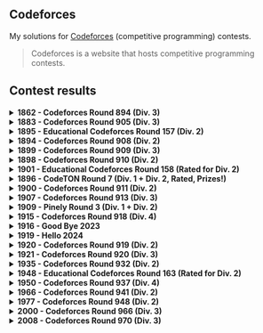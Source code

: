 ## Codeforces

My solutions for [Codeforces](https://codeforces.com) (competitive programming) contests.

> Codeforces is a website that hosts competitive programming contests.

## Contest results

<details>
  <summary>
    <b>1862 - Codeforces Round 894 (Div. 3)</b>
  </summary>

  - [1862 - Codeforces Round 894 (Div. 3)](https://codeforces.com/contest/1862)
  - Final standing: **10802<sup>nd</sup> / 12214**
  - Score: **2**, Penalty: **68**
  - Rating change: **+422** _(now 422, newbie)_

  | Problem | Solved time + Penalties | Solution |
  |--|--|--|
  | A - [Gift Carpet](https://codeforces.com/contest/1862/problem/A) | ✅ 00:25 | [Carpet.js](Contests/1862_Round894_Div3/Carpet.js) |
  | B - [Sequence Game](https://codeforces.com/contest/1862/problem/B) | ✅ 00:43 | [Sequence.js](Contests/1862_Round894_Div3/Sequence.js) |
  | C - [Flower City Fence](https://codeforces.com/contest/1862/problem/C) | ❌ -1 penalty | [Fence.js](Contests/1862_Round894_Div3/Fence.js) |
  | D - [Ice Cream Balls](https://codeforces.com/contest/1862/problem/D) | ❌ | - |
  | E - [Kolya and Movie Theatre](https://codeforces.com/contest/1862/problem/E) | ❌ | - |
  | F - [Magic Will Save the World](https://codeforces.com/contest/1862/problem/F) | ❌ -5 penalties | [Magic.js](Contests/1862_Round894_Div3/Magic.js) |
  | G - [The Great Equalizer](https://codeforces.com/contest/1862/problem/G) | ❌ | - |

</details>

<details>
  <summary>
    <b>1883 - Codeforces Round 905 (Div. 3)</b>
  </summary>

  - [1883 - Codeforces Round 905 (Div. 3)](https://codeforces.com/contest/1883)
  - Final standing: **7235<sup>th</sup> / 12530**
  - Score: **1276**
  - Rating change: **+271** _(now 693, newbie)_

  | Problem | Solved time + Penalties | Solution |
  |--|--|--|
  | A - [Morning](https://codeforces.com/contest/1883/problem/A) | ✅ 00:26 | [A.py](Contests/1883_Round905_Div3/A.py) |
  | B - [Chemistry](https://codeforces.com/contest/1883/problem/B) | ✅ 00:43 | [B.py](Contests/1883_Round905_Div3/B.py) |
  | C - [Raspberries](https://codeforces.com/contest/1883/problem/C) | ❌ | - |
  | D - [In Love](https://codeforces.com/contest/1883/problem/D) | ❌ -3 penalty | [D.py](Contests/1883_Round905_Div3/D.py) |
  | E - [Look Back](https://codeforces.com/contest/1883/problem/E) | ❌ | - |
  | F - [You Are So Beautiful](https://codeforces.com/contest/1883/problem/F) | ❌ | - |
  | G1 - [Dances (Easy version)](https://codeforces.com/contest/1883/problem/G1) | ❌ -2 penalty | [G1.py](Contests/1883_Round905_Div3/G1.py) |
  | G2 - [Dances (Hard Version)](https://codeforces.com/contest/1883/problem/G2) | ❌ | - |

</details>

<details>
  <summary>
    <b>1895 - Educational Codeforces Round 157 (Div. 2)</b>
  </summary>

  - [1895 - Educational Codeforces Round 157 (Div. 2)](https://codeforces.com/contest/1895)
  - Final standing: **10780<sup>th</sup> / 14520**
  - Score: **1**, Penalty: **5**
  - Rating change: **+154** _(now 847, newbie)_

  | Problem | Solved time + Penalties | Solution |
  |--|--|--|
  | A - [Treasure Chest](https://codeforces.com/contest/1895/problem/A) | ✅ 00:05 | [A.py](Contests/1895_Educational_Round157_Div2/A.py) |
  | B - [Points and Minimum Distance](https://codeforces.com/contest/1895/problem/B) | ❌ -1 penalty | [B.py](Contests/1895_Educational_Round157_Div2/B.py) |
  | C - [Torn Lucky Ticket](https://codeforces.com/contest/1895/problem/C) | ❌ -4 penalty | [C.py](Contests/1895_Educational_Round157_Div2/C.py) |
  | D - [XOR Construction](https://codeforces.com/contest/1895/problem/D) | ❌ -5 penalty | [D.py](Contests/1895_Educational_Round157_Div2/D.py) |
  | E - [Infinite Card Game](https://codeforces.com/contest/1895/problem/E) | ❌ | - |
  | F - [Fancy Arrays](https://codeforces.com/contest/1895/problem/F) | ❌ | - |
  | G - [Two Characters, Two Colors](https://codeforces.com/contest/1895/problem/G) | ❌ | - |

</details>

<details>
  <summary>
    <b>1894 - Codeforces Round 908 (Div. 2)</b>
  </summary>

  - [1894 - Codeforces Round 908 (Div. 2)](https://codeforces.com/contest/1894)
  - Final standing: **6478<sup>th</sup> / 10238**
  - Score: **466**
  - Rating change: **+113** _(now 960, newbie)_

  | Problem | Solved time + Penalties | Solution |
  |--|--|--|
  | A - [Secret Sport](https://codeforces.com/contest/1894/problem/A) | ✅ 00:17 | [A.py](Contests/1894_Round908_Div2/A.py) |
  | B - [Two Out of Three](https://codeforces.com/contest/1894/problem/B) | ❌ | - |
  | C - [Anonymous Informant](https://codeforces.com/contest/1894/problem/C) | ❌ | - |
  | D - [Neutral Tonality](https://codeforces.com/contest/1894/problem/D) | ❌ | - |
  | E - [Freedom of Choice](https://codeforces.com/contest/1894/problem/E) | ❌ | - |

</details>

<details>
  <summary>
    <b>1899 - Codeforces Round 909 (Div. 3)</b>
  </summary>

  - [1899 - Codeforces Round 909 (Div. 3)](https://codeforces.com/contest/1899)
  - Final standing: **2980<sup>th</sup> / 9716**
  - Score: **4**, Penalty: **163**
  - Rating change: **+174** _(now 1134, newbie)_

  | Problem | Solved time + Penalties | Solution |
  |--|--|--|
  | A - [Game with Integers](https://codeforces.com/contest/1899/problem/A) | ✅ 00:05 | [A.py](Contests/1899_Round909_Div3/A.py) |
  | B - [250 Thousand Tons of TNT](https://codeforces.com/contest/1899/problem/B) | ✅ 00:29 | [B.py](Contests/1899_Round909_Div3/B.py) |
  | C - [Yarik and Array](https://codeforces.com/contest/1899/problem/C) | ✅ 00:46 | [C.py](Contests/1899_Round909_Div3/C.py) |
  | D - [Yarik and Musical Notes](https://codeforces.com/contest/1899/problem/D) | ❌ -3 penalty | [D.py](Contests/1899_Round909_Div3/D.py) |
  | E - [Queue Sort](https://codeforces.com/contest/1899/problem/E) | ✅ 01:13 (-1 Penalty) | [E.py](Contests/1899_Round909_Div3/E.py) |
  | F - [Alex's whims](https://codeforces.com/contest/1899/problem/F) | ❌ | - |
  | G - [Unusual Entertainment](https://codeforces.com/contest/1899/problem/G) | ❌ | - |

</details>

<details>
  <summary>
    <b>1898 - Codeforces Round 910 (Div. 2)</b>
  </summary>

  - [1898 - Codeforces Round 910 (Div. 2)](https://codeforces.com/contest/1898)
  - Final standing: **3745<sup>th</sup> / 8026**
  - Score: **476**
  - Rating change: **+57** _(now 1191, newbie)_

  | Problem | Solved time + Penalties | Solution |
  |--|--|--|
  | A - [Milica and String](https://codeforces.com/contest/1898/problem/A) | ✅ 00:12 | [A.py](Contests/1898_Round910_Div2/A.py) |
  | B - [Milena and Admirer](https://codeforces.com/contest/1898/problem/B) | ❌ | [B.py](Contests/1898_Round910_Div2/B.py) |
  | C - [Colorful Grid](https://codeforces.com/contest/1898/problem/C) | ❌ | - |
  | D - [Absolute Beauty](https://codeforces.com/contest/1898/problem/D) | ❌ | [D.py](Contests/1898_Round910_Div2/D.py) |
  | E - [Sofia and Strings](https://codeforces.com/contest/1898/problem/E) | ❌ -5 penalty | [E.py](Contests/1898_Round910_Div2/E.py) |
  | F - [Vova Escapes the Matrix](https://codeforces.com/contest/1898/problem/F) | ❌ | - |

</details>

<details>
  <summary>
    <b>1901 - Educational Codeforces Round 158 (Rated for Div. 2)</b>
  </summary>

  - [1901 - Educational Codeforces Round 158 (Rated for Div. 2)](https://codeforces.com/contest/1901)
  - Final standing: **6692<sup>nd</sup> / 11914**
  - Score: **1**, Penalty: **8**
  - Rating change: **-34** _(now 1157, newbie)_

  | Problem | Solved time + Penalties | Solution |
  |--|--|--|
  | A - [Line Trip](https://codeforces.com/contest/1901/problem/A) | ✅ 00:08 | [A.py](Contests/1901_Educational_Round158_Div2/A.py) |
  | B - [Chip and Ribbon](https://codeforces.com/contest/1901/problem/B) | ❌ -1 penalty | [B.py](Contests/1901_Educational_Round158_Div2/B.py) |
  | C - [Add, Divide and Floor](https://codeforces.com/contest/1901/problem/C) | ❌ -2 penalty | [C.py](Contests/1901_Educational_Round158_Div2/C.py) |
  | D - [Yet Another Monster Fight](https://codeforces.com/contest/1901/problem/D) | ❌ -2 penalty | [D.py](Contests/1901_Educational_Round158_Div2/D.py) |
  | E - [Compressed Tree](https://codeforces.com/contest/1901/problem/E) | ❌ | - |
  | F - [Landscaping](https://codeforces.com/contest/1901/problem/F) | ❌ | - |

</details>

<details>
  <summary>
    <b>1896 - CodeTON Round 7 (Div. 1 + Div. 2, Rated, Prizes!)</b>
  </summary>

  - [1896 - CodeTON Round 7 (Div. 1 + Div. 2, Rated, Prizes!)](https://codeforces.com/contest/1896)
  - Final standing: **5593<sup>rd</sup> / 9394**
  - Score: **1256**
  - Rating change: **-14** _(now 1143, newbie)_

  | Problem | Solved time + Penalties | Solution |
  |--|--|--|
  | A - [Jagged Swaps](https://codeforces.com/contest/1896/problem/A) | ✅ 00:07 | [A.py](Contests/1896_CodeTON_Round7_Div2/A.py) |
  | B - [AB Flipping](https://codeforces.com/contest/1896/problem/B) | ✅ 00:26 | [B.py](Contests/1896_CodeTON_Round7_Div2/B.py) |
  | C - [Matching Arrays](https://codeforces.com/contest/1896/problem/C) | ❌ -4 penalty | [C.py](Contests/1896_CodeTON_Round7_Div2/C.py) [C.cpp](Contests/1896_CodeTON_Round7_Div2/C.cpp) |
  | D - [Ones and Twos](https://codeforces.com/contest/1896/problem/D) | ❌ -1 penalty | [D.cpp](Contests/1896_CodeTON_Round7_Div2/D.cpp) |
  | E - [Permutation Sorting](https://codeforces.com/contest/1896/problem/E) | ❌ | - |
  | F - [Bracket Xoring](https://codeforces.com/contest/1896/problem/F) | ❌ | - |
  | G - [Pepe Racing](https://codeforces.com/contest/1896/problem/F) | ❌ | - |
  | H1 - [Cyclic Hamming (Easy Version)](https://codeforces.com/contest/1896/problem/H1) | ❌ | - |
  | H2 - [Cyclic Hamming (Hard Version)](https://codeforces.com/contest/1896/problem/H2) | ❌ | - |

</details>

<details>
  <summary>
    <b>1900 - Codeforces Round 911 (Div. 2)</b>
  </summary>

  - [1900 - Codeforces Round 911 (Div. 2)](https://codeforces.com/contest/1900)
  - Final standing: **8466<sup>th</sup> / 9791**
  - Score: **370**
  - Rating change: **-94** _(now 1049 newbie)_

  | Problem | Solved time + Penalties | Solution |
  |--|--|--|
  | A - [Cover in Water](https://codeforces.com/contest/1900/problem/A) | ✅ 00:40 | [A.py](Contests/1900_Round911_Div2/A.py) |
  | B - [Laura and Operations](https://codeforces.com/contest/1900/problem/B) | ❌ -5 penalty | [B.py](Contests/1900_Round911_Div2/B.py) |
  | C - [Anji's Binary Tree](https://codeforces.com/contest/1900/problem/C) | ❌ -4 penalty | [C.py](Contests/1900_Round911_Div2/C.py) [C.cpp](Contests/1900_Round911_Div2/C.cpp) |
  | D - [Small GCD](https://codeforces.com/contest/1900/problem/D) | ❌ | - |
  | E - [Transitive Graph](https://codeforces.com/contest/1900/problem/E) | ❌ | - |
  | F - [Local Deletions](https://codeforces.com/contest/1900/problem/F) | ❌ | - |

</details>

<details>
  <summary>
    <b>1907 - Codeforces Round 913 (Div. 3)</b>
  </summary>

  - [1907 - Codeforces Round 913 (Div. 3)](https://codeforces.com/contest/1907)
  - Final standing: **3198<sup>th</sup> / 10299**
  - Score: **3**, Penalty: **79**
  - Rating change: **+93** _(now 1142 newbie)_

  | Problem | Solved time + Penalties | Solution |
  |--|--|--|
  | A - [Rook](https://codeforces.com/contest/1907/problem/A) | ✅ 00:05 | [A.py](Contests/1907_Round913_Div3/A.py) |
  | B - [YetnotherrokenKeoard](https://codeforces.com/contest/1907/problem/B) | ✅ 00:12 | [B.py](Contests/1907_Round913_Div3/B.py) |
  | C - [Removal of Unattractive Pairs](https://codeforces.com/contest/1907/problem/C) | ✅ 00:52 (-1 penalty) | [C.py](Contests/1907_Round913_Div3/C.py) |
  | D - [Jumping Through Segments](https://codeforces.com/contest/1907/problem/D) | ❌ -2 penalty | [D.py](Contests/1907_Round913_Div3/D.py) |
  | E - [Good Triples](https://codeforces.com/contest/1907/problem/E) | ❌ | - |
  | F - [Shift and Reverse](https://codeforces.com/contest/1907/problem/F) | ❌ | - |
  | G - [Lights](https://codeforces.com/contest/1907/problem/G) | ❌ | - |

</details>

<details>
  <summary>
    <b>1909 - Pinely Round 3 (Div. 1 + Div. 2)</b>
  </summary>

  - [1909 - Pinely Round 3 (Div. 1 + Div. 2)](https://codeforces.com/contest/1909)
  - Final standing: **6529<sup>th</sup> / 10976**
  - Score: **486**
  - Rating change: **-14** _(now 1128 newbie)_

  | Problem | Solved time + Penalties | Solution |
  |--|--|--|
  | A - [Distinct Buttons](https://codeforces.com/contest/1909/problem/A) | ✅ 00:11 | [A.py](Contests/1909_Pinely_Round3_Div2/A.py) |
  | B - [Make Almost Equal With Mod](https://codeforces.com/contest/1909/problem/B) | ❌ -2 penalty | [B.py](Contests/1909_Pinely_Round3_Div2/B.py) |
  | C - [Heavy Intervals](https://codeforces.com/contest/1909/problem/C) | ❌ -5 penalty | [C.py](Contests/1909_Pinely_Round3_Div2/C.py) |
  | D - [Split Plus K](https://codeforces.com/contest/1909/problem/D) | ❌ | - |
  | E - [Multiple Lamps](https://codeforces.com/contest/1909/problem/E) | ❌ | - |
  | F1 - [Small Permutation Problem (Easy Version)](https://codeforces.com/contest/1909/problem/F1) | ❌ | - |
  | F2 - [Small Permutation Problem (Hard Version)](https://codeforces.com/contest/1909/problem/F2) | ❌ | - |
  | G - [Pumping Lemma](https://codeforces.com/contest/1909/problem/G) | ❌ | - |
  | H - [Parallel Swaps Sort](https://codeforces.com/contest/1909/problem/H) | ❌ | - |
  | I - [Short Permutation Problem](https://codeforces.com/contest/1909/problem/I) | ❌ | - |

</details>

<details>
  <summary>
    <b>1915 - Codeforces Round 918 (Div. 4)</b>
  </summary>

  - [1915 - Codeforces Round 918 (Div. 4)](https://codeforces.com/contest/1915)
  - Final standing: **8845<sup>th</sup> / 12336**
  - Score: **4**, Penalty: **149**
  - Rating change: **-12** _(now 1116 newbie)_

  | Problem | Solved time + Penalties | Solution |
  |--|--|--|
  | A - [Odd One Out](https://codeforces.com/contest/1915/problem/A) | ✅ 00:03 | [A.py](Contests/1915_Round918_Div4/A.py) |
  | B - [Not Quite Latin Square](https://codeforces.com/contest/1915/problem/B) | ✅ 00:05 | [B.py](Contests/1915_Round918_Div4/B.py) |
  | C - [Can I Square?](https://codeforces.com/contest/1915/problem/C) | ✅ 00:09 | [C.py](Contests/1915_Round918_Div4/C.py) |
  | D - [Unnatural Language Processing](https://codeforces.com/contest/1915/problem/D) | ✅ 01:32 (-4 penalty) | [D.py](Contests/1915_Round918_Div4/D.py) |
  | E - [Romantic Glasses](https://codeforces.com/contest/1915/problem/E) | ❌ | [E.py](Contests/1915_Round918_Div4/E.py) |
  | F - [Greetings](https://codeforces.com/contest/1915/problem/F) | ❌ -2 penalty | [F.py](Contests/1915_Round918_Div4/F.py) |
  | G - [Bicycles](https://codeforces.com/contest/1915/problem/G) | ❌ | - |

</details>

<details>
  <summary>
    <b>1916 - Good Bye 2023</b>
  </summary>

  - [1916 - Good Bye 2023](https://codeforces.com/contest/1916)
  - Final standing: **14740<sup>th</sup> / 18653**
  - Score: **115**
  - Rating change: **-59** _(now 1057 newbie)_

  | Problem | Solved time + Penalties | Solution |
  |--|--|--|
  | A - [2023](https://codeforces.com/contest/1916/problem/A) | ✅ 00:35 (-2 penalty) | [A.py](Contests/1916_GoodBye2023/A.py) |
  | B - [Two Divisors](https://codeforces.com/contest/1916/problem/B) | ❌ -2 penalty | [B.py](Contests/1916_GoodBye2023/B.py) |
  | C - [Training Before the Olympiad](https://codeforces.com/contest/1916/problem/C) | - | [C.py](Contests/1916_GoodBye2023/C.py) |
  | D - [Mathematical Problem](https://codeforces.com/contest/1916/problem/D) | ❌ | - |
  | E - [Happy Life in University](https://codeforces.com/contest/1916/problem/E) | ❌ | - |
  | F - [Group Division](https://codeforces.com/contest/1916/problem/F) | ❌ | - |
  | G - [Optimizations From Chelsu](https://codeforces.com/contest/1916/problem/G) | ❌ | - |
  | H1 - [Matrix Rank (Easy Version)](https://codeforces.com/contest/1916/problem/H1) | ❌ | - |
  | H2 - [Matrix Rank (Hard Version)](https://codeforces.com/contest/1916/problem/H2) | ❌ | - |

</details>

<details>
  <summary>
    <b>1919 - Hello 2024</b>
  </summary>

  - [1919 - Hello 2024](https://codeforces.com/contest/1919)
  - Final standing: **3059<sup>th</sup> / 21065**
  - Score: **1465**
  - Rating change: **+179** _(now 1236 pupil)_

  | Problem | Solved time + Penalties | Solution |
  |--|--|--|
  | A - [Wallet Exchange](https://codeforces.com/contest/1919/problem/A) | ✅ 00:04 | [A.py](Contests/1919_Hello2024/A.py) |
  | B - [Plus-Minus Split](https://codeforces.com/contest/1919/problem/B) | ✅ 00:11 | [B.py](Contests/1919_Hello2024/B.py) |
  | C - [Grouping Increases](https://codeforces.com/contest/1919/problem/C) | ✅ 01:23 | [C.py](Contests/1919_Hello2024/C.py) |
  | D - [01 Tree](https://codeforces.com/contest/1919/problem/D) | ❌ | - |
  | E - [Counting Prefixes](https://codeforces.com/contest/1919/problem/E) | ❌ | [E.py](Contests/1919_Hello2024/E.py) |
  | F1 - [Wine Factory (Easy Version)](https://codeforces.com/contest/1919/problem/F1) | ❌ | - |
  | F2 - [Wine Factory (Hard Version)](https://codeforces.com/contest/1919/problem/F2) | ❌ | - |
  | G - [Tree LGM](https://codeforces.com/contest/1919/problem/G) | ❌ | - |
  | H - [Tree Diameter](https://codeforces.com/contest/1919/problem/H) | ❌ | - |

</details>

<details>
  <summary>
    <b>1920 - Codeforces Round 919 (Div. 2)</b>
  </summary>

  - [1920 - Codeforces Round 919 (Div. 2)](https://codeforces.com/contest/1920)
  - Final standing: **7319<sup>th</sup> / 17996**
  - Score: **1160**
  - Rating change: **-7** _(now 1229 pupil)_

  | Problem | Solved time + Penalties | Solution |
  |--|--|--|
  | A - [Satisfying Constraints](https://codeforces.com/contest/1920/problem/A) | ✅ 00:34 | [A.py](Contests/1920_Round919_Div2/A.py) |
  | B - [Summation Game](https://codeforces.com/contest/1920/problem/B) | ✅ 01:08 | [B.py](Contests/1920_Round919_Div2/B.py) |
  | C - [Partitioning the Array](https://codeforces.com/contest/1920/problem/C) | ❌ | - |
  | D - [Array Repetition](https://codeforces.com/contest/1920/problem/D) | ❌ | [D.py](Contests/1920_Round919_Div2/D.py) |
  | E - [Counting Binary Strings](https://codeforces.com/contest/1920/problem/E) | ❌ | - |
  | F1 - [Smooth Sailing (Easy Version)](https://codeforces.com/contest/1920/problem/F1) | ❌ | - |
  | F2 - [Smooth Sailing (Hard Version)](https://codeforces.com/contest/1920/problem/F2) | ❌ | - |

</details>

<details>
  <summary>
    <b>1921 - Codeforces Round 920 (Div. 3)</b>
  </summary>

  - [Codeforces Round 920 (Div. 3)](https://codeforces.com/contest/1921)
  - Final standing: **9160<sup>th</sup> / 14126**
  - Score: **3**, Penalty: **70**
  - Rating change: **-25** _(now 1204 pupil)_

  | Problem | Solved time + Penalties | Solution |
  |--|--|--|
  | A - [Square](https://codeforces.com/contest/1921/problem/A) | ✅ 00:05 | [A.py](Contests/1921_Round920_Div3/A.py) |
  | B - [Arranging Cats](https://codeforces.com/contest/1921/problem/B) | ✅ 00:21 (-1 penalty) | [B.py](Contests/1921_Round920_Div3/B.py) |
  | C - [Sending Messages](https://codeforces.com/contest/1921/problem/C) | ✅ 00:34 | [C.py](Contests/1921_Round920_Div3/C.py) |
  | D - [Very Different Array](https://codeforces.com/contest/1921/problem/D) | ❌ -1 penalty (solved after contest end) | [D.py](Contests/1921_Round920_Div3/D.py) |
  | E - [Eat the Chip](https://codeforces.com/contest/1921/problem/E) | ❌ | [E.py](Contests/1921_Round920_Div3/E.py) |
  | F - [Sum of Progression](https://codeforces.com/contest/1921/problem/F) | ❌ | - |
  | G - [Mischievous Shooter](https://codeforces.com/contest/1921/problem/G) | ❌ | - |

</details>

<details>
  <summary>
    <b>1935 - Codeforces Round 932 (Div. 2)</b>
  </summary>

  - [Codeforces Round 932 (Div. 2)](https://codeforces.com/contest/1935)
  - Final standing: **5918<sup>th</sup> / 19492**
  - Score: **1164**
  - Rating change: **+38** _(now 1242 pupil)_

  | Problem | Solved time + Penalties | Solution |
  |--|--|--|
  | A - [Entertainment in MAC](https://codeforces.com/contest/1935/problem/A) | ✅ 00:11 | [A.py](Contests/1935_Round932_Div2/A.py) |
  | B - [Informatics in MAC](https://codeforces.com/contest/1935/problem/B) | ✅ 00:41 (-1 penalty) | [B.py](Contests/1935_Round932_Div2/B.py) |
  | C - [Messenger in MAC](https://codeforces.com/contest/1935/problem/C) | ❌ -2 penalty | [C.py](Contests/1935_Round932_Div2/C.py) |
  | D - [Exam in MAC](https://codeforces.com/contest/1935/problem/D) | ❌ | - |
  | E - [Distance Learning Courses in MAC](https://codeforces.com/contest/1935/problem/E) | ❌ | - |
  | F - [Andrey's Tree](https://codeforces.com/contest/1935/problem/F) | ❌ | - |

</details>

<details>
  <summary>
    <b>1948 - Educational Codeforces Round 163 (Rated for Div. 2)</b>
  </summary>

  - [Educational Codeforces Round 163 (Rated for Div. 2)](https://codeforces.com/contest/1948)
  - Final standing: **2871<sup>st</sup> / 19282**
  - Score: **3**, Penalty: **73**
  - Rating change: **+93** _(now 1335 pupil)_

  | Problem | Solved time + Penalties | Solution |
  |--|--|--|
  | A - [Special Characters](https://codeforces.com/contest/1948/problem/A) | ✅ 00:06 | [A.py](Contests/1948_Educational_Round163_Div2/A.py) |
  | B - [Array Fix](https://codeforces.com/contest/1948/problem/B) | ✅ 00:21 (-1 penalty) | [B.py](Contests/1948_Educational_Round163_Div2/B.py) |
  | C - [Arrow Path](https://codeforces.com/contest/1948/problem/C) | ✅ 00:36 | [C.py](Contests/1948_Educational_Round163_Div2/C.py) |
  | D - [Tandem Repeats?](https://codeforces.com/contest/1948/problem/D) | ❌ -5 penalty | [D.py](Contests/1948_Educational_Round163_Div2/D.py) |
  | E - [Clique Partition](https://codeforces.com/contest/1948/problem/E) | ❌ | - |
  | F - [Rare Coins](https://codeforces.com/contest/1948/problem/F) | ❌ | - |
  | G - [MST with Matching](https://codeforces.com/contest/1948/problem/G) | ❌ | - |

</details>

<details>
  <summary>
    <b>1950 - Codeforces Round 937 (Div. 4)</b>
  </summary>

  - [1950 - Codeforces Round 937 (Div. 4)](https://codeforces.com/contest/1950)
  - Final standing: **568<sup>th</sup> / 15068**
  - Score: **6**, Penalty: **326**
  - Rating change: **+113** _(now 1448, specialist)_

  | Problem | Solved time + Penalties | Solution |
  |--|--|--|
  | A - [Stair, Peak, or Neither?](https://codeforces.com/contest/1950/problem/A) | ✅ 00:01  | [A.py](Contests/1950_Round937_Div4/A.py) |
  | B - [Upscaling](https://codeforces.com/contest/1950/problem/B) | ✅ 00:05  | [B.py](Contests/1950_Round937_Div4/B.py) |
  | C - [Clock Conversion](https://codeforces.com/contest/1950/problem/C) | ✅ 00:11  | [C.py](Contests/1950_Round937_Div4/C.py) |
  | D - [Product of Binary Decimals](https://codeforces.com/contest/1950/problem/D) | ✅ 01:14  | [D.py](Contests/1950_Round937_Div4/D.py) |
  | E - [Nearly Shortest Repeating Substring](https://codeforces.com/contest/1950/problem/E) | ✅ 00:51 _(2 penalties)_ | [E.py](Contests/1950_Round937_Div4/E.py) |
  | F - [0, 1, 2, Tree!](https://codeforces.com/contest/1950/problem/F) | ❌  | - |
  | G - [Shuffling Songs](https://codeforces.com/contest/1950/problem/G) | ✅ 02:14 _(-3 penalties)_ | [G.py](Contests/1950_Round937_Div4/G.py) |
</details>

<details>
  <summary>
    <b>1966 - Codeforces Round 941 (Div. 2)</b>
  </summary>

  - [1966 - Codeforces Round 941 (Div. 2)](https://codeforces.com/contest/1966)
  - Final standing: **3298<sup>th</sup> / 10015**
  - Score: **2098**
  - Rating change: **-22** _(now 1426, specialist)_

  | Problem | Solved time + Penalties | Solution |
  |--|--|--|
  | A - [Card Exchange](https://codeforces.com/contest/1966/problem/A) | ✅ 00:43  | [A.py](Contests/1966_Round941_Div2/A.py) |
  | B - [Rectangle Filling](https://codeforces.com/contest/1966/problem/B) | ✅ 00:23  | [B.py](Contests/1966_Round941_Div2/B.py) |
  | C - [Everything Nim](https://codeforces.com/contest/1966/problem/C) | ✅ 01:44 _(2 penalties)_ | [C.py](Contests/1966_Round941_Div2/C.py) |
  | D - [Missing Subsequence Sum](https://codeforces.com/contest/1966/problem/D) | ❌  | - |
  | E - [Folding Strip](https://codeforces.com/contest/1966/problem/E) | ❌  | - |
  | F - [Missing Subarray Sum](https://codeforces.com/contest/1966/problem/F) | ❌  | - |
</details>

<details>
  <summary>
    <b>1977 - Codeforces Round 948 (Div. 2)</b>
  </summary>

  - [1977 - Codeforces Round 948 (Div. 2)](https://codeforces.com/contest/1977)
  - Final standing: **6162<sup>nd</sup> / 16479**
  - Score: **1394**
  - Rating change: **-52** _(now 1374, pupil)_

  | Problem | Solved time + Penalties | Solution |
  |--|--|--|
  | A - [Little Nikita](https://codeforces.com/contest/1977/problem/A) | ✅ 00:03  | [A.py](Contests/1977_Round948_Div2/A.py) |
  | B - [Binary Colouring](https://codeforces.com/contest/1977/problem/B) | ✅ 01:10  | [B.py](Contests/1977_Round948_Div2/B.py) |
  | C - [Nikita and LCM](https://codeforces.com/contest/1977/problem/C) | ❌  | - |
  | D - [XORificator](https://codeforces.com/contest/1977/problem/D) | ❌  | - |
  | E - [Tensor](https://codeforces.com/contest/1977/problem/E) | ❌  | - |
</details>

<details>
  <summary>
    <b>2000 - Codeforces Round 966 (Div. 3)</b>
  </summary>

  - [2000 - Codeforces Round 966 (Div. 3)](https://codeforces.com/contest/2000)
  - Final standing: **2835<sup>th</sup> / 17968**
  - Score: **5**, Penalty: **247**
  - Rating change: **+38** _(now 1423, specialist)_

  | Problem | Solved time + Penalties | Solution |
  |--|--|--|
  | A - [Primary Task](https://codeforces.com/contest/2000/problem/A) | ✅ 00:03  | [A.py](Contests/2000_Round966_Div3/A.py) |
  | B - [Seating in a Bus](https://codeforces.com/contest/2000/problem/B) | ✅ 00:09  | [B.py](Contests/2000_Round966_Div3/B.py) |
  | C - [Numeric String Template](https://codeforces.com/contest/2000/problem/C) | ✅ 00:17  | [C.py](Contests/2000_Round966_Div3/C.py) |
  | D - [Right Left Wrong](https://codeforces.com/contest/2000/problem/D) | ✅ 00:50  | [D.py](Contests/2000_Round966_Div3/D.py) |
  | E - [Photoshoot for Gorillas](https://codeforces.com/contest/2000/problem/E) | ✅ 02:08  | [E.py](Contests/2000_Round966_Div3/E.py) |
  | F - [Color Rows and Columns](https://codeforces.com/contest/2000/problem/F) | ❌  | - |
  | G - [Call During the Journey](https://codeforces.com/contest/2000/problem/G) | ❌  | - |
  | H - [Ksyusha and the Loaded Set](https://codeforces.com/contest/2000/problem/H) | ❌  | - |
</details>

<details>
  <summary>
    <b>2008 - Codeforces Round 970 (Div. 3)</b>
  </summary>

  - [2008 - Codeforces Round 970 (Div. 3)](https://codeforces.com/contest/2008)
  - Final standing: **10980<sup>th</sup> / 15534**
  - Score: **3**, Penalty: **49**
  - Rating change: **-83** _(now 1341, pupil)_

  | Problem | Solved time + Penalties | Solution |
  |--|--|--|
  | A - [Sakurako's Exam](https://codeforces.com/contest/2008/problem/A) | ✅ 00:07 _(1 penalty)_ | [A.py](Contests/2008_Round970_Div3/A.py) |
  | B - [Square or Not](https://codeforces.com/contest/2008/problem/B) | ✅ 00:14  | [B.py](Contests/2008_Round970_Div3/B.py) |
  | C - [Longest Good Array](https://codeforces.com/contest/2008/problem/C) | ✅ 00:18  | [C.py](Contests/2008_Round970_Div3/C.py) |
  | D - [Sakurako's Hobby](https://codeforces.com/contest/2008/problem/D) | ❌  | - |
  | E - [Alternating String](https://codeforces.com/contest/2008/problem/E) | ❌  | - |
  | F - [Sakurako's Box](https://codeforces.com/contest/2008/problem/F) | ❌  | - |
  | G - [Sakurako's Task](https://codeforces.com/contest/2008/problem/G) | ❌  | - |
  | H - [Sakurako's Test](https://codeforces.com/contest/2008/problem/H) | ❌  | - |
</details>
